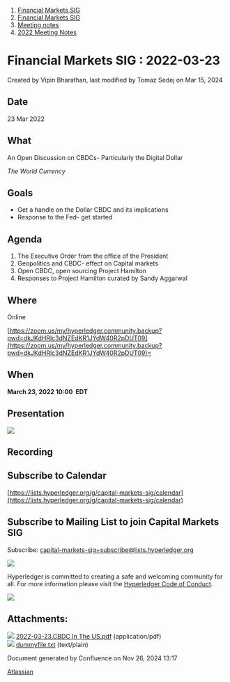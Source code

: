1. [Financial Markets SIG](index.html)
2. [Financial Markets SIG](Financial-Markets-SIG_20545549.html)
3. [Meeting notes](Meeting-notes_20558268.html)
4. [2022 Meeting Notes](2022-Meeting-Notes_20547503.html)

# Financial Markets SIG : 2022-03-23

Created by Vipin Bharathan, last modified by Tomaz Sedej on Mar 15, 2024

## Date

23 Mar 2022

## What

An Open Discussion on CBDCs- Particularly the Digital Dollar

*The World Currency*

## Goals

- Get a handle on the Dollar CBDC and its implications
- Response to the Fed- get started

## Agenda

1. The Executive Order from the office of the President
2. Geopolitics and CBDC- effect on Capital markets
3. Open CBDC, open sourcing Project Hamilton
4. Responses to Project Hamilton curated by Sandy Aggarwal

## Where

Online

[https://zoom.us/my/hyperledger.community.backup?pwd=dkJKdHRlc3dNZEdKR1JYdW40R2pDUT09](https://zoom.us/my/hyperledger.community.backup?pwd=dkJKdHRlc3dNZEdKR1JYdW40R2pDUT09)=

## When

**March 23, 2022 10:00  EDT**

## Presentation

[![](attachments/thumbnails/20547284/20559886)](attachments/20547284/20559886.pdf)

## Recording

## Subscribe to Calendar

[https://lists.hyperledger.org/g/capital-markets-sig/calendar](https://lists.hyperledger.org/g/capital-markets-sig/calendar)

## Subscribe to Mailing List to join Capital Markets SIG

Subscribe: [capital-markets-sig+subscribe@lists.hyperledger.org](mailto:capital-markets-sig+subscribe@lists.hyperledger.org)

![](https://wiki.hyperledger.org/download/attachments/2392771/welcome.png?version=2&modificationDate=1572450107000&api=v2)

Hyperledger is committed to creating a safe and welcoming community for all. For more information please visit the [Hyperledger Code of Conduct](https://lf-hyperledger.atlassian.net/wiki/display/HYP/Hyperledger+Code+of+Conduct).

![](https://wiki.hyperledger.org/download/attachments/29034696/Antitrustnotice.png?version=1&modificationDate=1581695654000&api=v2)

## Attachments:

![](images/icons/bullet_blue.gif) [2022-03-23.CBDC In The US.pdf](attachments/20547284/20559886.pdf) (application/pdf)  
![](images/icons/bullet_blue.gif) [dummyfile.txt](attachments/20547284/20559888.txt) (text/plain)

Document generated by Confluence on Nov 26, 2024 13:17

[Atlassian](http://www.atlassian.com/)
